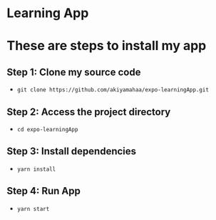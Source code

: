 # Learning App

# These are steps to install my app
## Step 1: Clone my source code
- `git clone https://github.com/akiyamahaa/expo-learningApp.git`
## Step 2: Access the project directory
- `cd expo-learningApp`
## Step 3: Install dependencies
- `yarn install`
## Step 4: Run App
- `yarn start`
